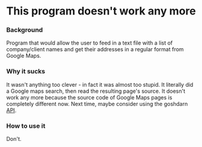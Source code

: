 # This program doesn't work any more

### Background
Program that would allow the user to feed in a text file with a list of company/client names and get their addresses in a regular format from Google Maps.

### Why it sucks
It wasn't anything too clever - in fact it was almost too stupid. It literally did a Google maps search, then read the resulting page's source. It doesn't work any more because the source code of Google Maps pages is completely different now. Next time, maybe consider using the goshdarn [API](https://developers.google.com/maps/).

### How to use it
Don't.
